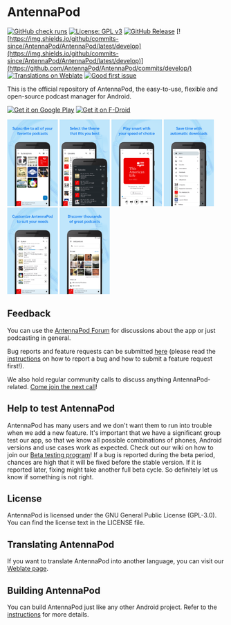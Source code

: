 # AntennaPod

[![GitHub check runs](https://img.shields.io/github/check-runs/AntennaPod/AntennaPod/develop)](https://github.com/AntennaPod/AntennaPod/actions/workflows/checks.yml?query=branch%3Adevelop)
[![License: GPL v3](https://img.shields.io/github/license/AntennaPod/AntennaPod)](https://www.gnu.org/licenses/gpl-3.0)
[![GitHub Release](https://img.shields.io/github/v/release/AntennaPod/AntennaPod)](https://github.com/AntennaPod/AntennaPod/releases)
[![https://img.shields.io/github/commits-since/AntennaPod/AntennaPod/latest/develop](https://img.shields.io/github/commits-since/AntennaPod/AntennaPod/latest/develop)](https://github.com/AntennaPod/AntennaPod/commits/develop/)
[![Translations on Weblate](https://hosted.weblate.org/widget/antennapod/app/svg-badge.svg?native=1)](https://hosted.weblate.org/engage/antennapod/)
[![Good first issue](https://img.shields.io/github/issues-search?query=repo%3AAntennaPod%2FAntennaPod%20is%3Aopen%20is%3Aissue%20label%3A%22Good%20first%20issue%22&label=Good%20first%20issue&labelColor=grey&color=%235F1984)](https://github.com/AntennaPod/AntennaPod/labels/Good%20first%20issue)

This is the official repository of AntennaPod, the easy-to-use, flexible and open-source podcast manager for Android.

[<img src="https://play.google.com/intl/en_us/badges/images/generic/en_badge_web_generic.png"
      alt="Get it on Google Play"
      height="70">](https://play.google.com/store/apps/details?id=de.danoeh.antennapod)
[<img src="https://fdroid.gitlab.io/artwork/badge/get-it-on.png"
      alt="Get it on F-Droid"
      height="70">](https://f-droid.org/app/de.danoeh.antennapod)

<img src="https://raw.githubusercontent.com/AntennaPod/StoreMetadata/main/listings/en-US/graphics/phone-screenshots/00.png" alt="Screenshot 0" height="200"> <img src="https://raw.githubusercontent.com/AntennaPod/StoreMetadata/main/listings/en-US/graphics/phone-screenshots/01.png" alt="Screenshot 1" height="200"> <img src="https://raw.githubusercontent.com/AntennaPod/StoreMetadata/main/listings/en-US/graphics/phone-screenshots/02.png" alt="Screenshot 2" height="200"> <img src="https://raw.githubusercontent.com/AntennaPod/StoreMetadata/main/listings/en-US/graphics/phone-screenshots/03.png" alt="Screenshot 3" height="200"> <img src="https://raw.githubusercontent.com/AntennaPod/StoreMetadata/main/listings/en-US/graphics/phone-screenshots/04.png" alt="Screenshot 4" height="200"> <img src="https://raw.githubusercontent.com/AntennaPod/StoreMetadata/main/listings/en-US/graphics/phone-screenshots/05.png" alt="Screenshot 5" height="200">

## Feedback
You can use the [AntennaPod Forum](https://forum.antennapod.org/) for discussions about the app or just podcasting in general.

Bug reports and feature requests can be submitted [here](https://github.com/AntennaPod/AntennaPod/issues) (please read the [instructions](https://github.com/AntennaPod/AntennaPod/blob/develop/CONTRIBUTING.md) on how to report a bug and how to submit a feature request first!).

We also hold regular community calls to discuss anything AntennaPod-related. [Come join the next call](https://forum.antennapod.org/t/monthly-community-call/1869)!

## Help to test AntennaPod
AntennaPod has many users and we don't want them to run into trouble when we add a new feature. It's important that we have a significant group test our app, so that we know all possible combinations of phones, Android versions and use cases work as expected. Check out our wiki on how to join our [Beta testing program](https://antennapod.org/documentation/general/beta)! If a bug is reported during the beta period, chances are high that it will be fixed before the stable version. If it is reported later, fixing might take another full beta cycle. So definitely let us know if something is not right.

## License

AntennaPod is licensed under the GNU General Public License (GPL-3.0). You can find the license text in the LICENSE file.

## Translating AntennaPod

If you want to translate AntennaPod into another language, you can visit our [Weblate page](https://hosted.weblate.org/projects/antennapod/).

## Building AntennaPod

You can build AntennaPod just like any other Android project. Refer to the [instructions](https://github.com/AntennaPod/AntennaPod/blob/develop/CONTRIBUTING.md) for more details.

